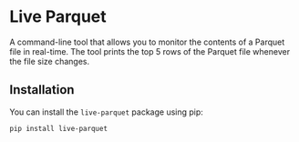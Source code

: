 # Live Parquet

A command-line tool that allows you to monitor the contents of a Parquet file in real-time. The tool prints the top 5 rows of the Parquet file whenever the file size changes.

## Installation

You can install the `live-parquet` package using pip:

```bash
pip install live-parquet
